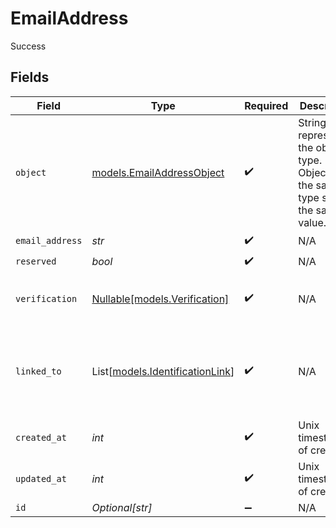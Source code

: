 # EmailAddress

Success


## Fields

| Field                                                                                  | Type                                                                                   | Required                                                                               | Description                                                                            | Example                                                                                |
| -------------------------------------------------------------------------------------- | -------------------------------------------------------------------------------------- | -------------------------------------------------------------------------------------- | -------------------------------------------------------------------------------------- | -------------------------------------------------------------------------------------- |
| `object`                                                                               | [models.EmailAddressObject](../models/emailaddressobject.md)                           | :heavy_check_mark:                                                                     | String representing the object's type. Objects of the same type share the same value.<br/> | email_address                                                                          |
| `email_address`                                                                        | *str*                                                                                  | :heavy_check_mark:                                                                     | N/A                                                                                    | example@clerk.com                                                                      |
| `reserved`                                                                             | *bool*                                                                                 | :heavy_check_mark:                                                                     | N/A                                                                                    | false                                                                                  |
| `verification`                                                                         | [Nullable[models.Verification]](../models/verification.md)                             | :heavy_check_mark:                                                                     | N/A                                                                                    | {<br/>"status": "verified",<br/>"strategy": "admin"<br/>}                              |
| `linked_to`                                                                            | List[[models.IdentificationLink](../models/identificationlink.md)]                     | :heavy_check_mark:                                                                     | N/A                                                                                    | [<br/>{<br/>"type": "oauth_google",<br/>"id": "link_12345"<br/>}<br/>]                 |
| `created_at`                                                                           | *int*                                                                                  | :heavy_check_mark:                                                                     | Unix timestamp of creation<br/>                                                        | 1615458901                                                                             |
| `updated_at`                                                                           | *int*                                                                                  | :heavy_check_mark:                                                                     | Unix timestamp of creation<br/>                                                        | 1615459001                                                                             |
| `id`                                                                                   | *Optional[str]*                                                                        | :heavy_minus_sign:                                                                     | N/A                                                                                    | email_id_56789                                                                         |